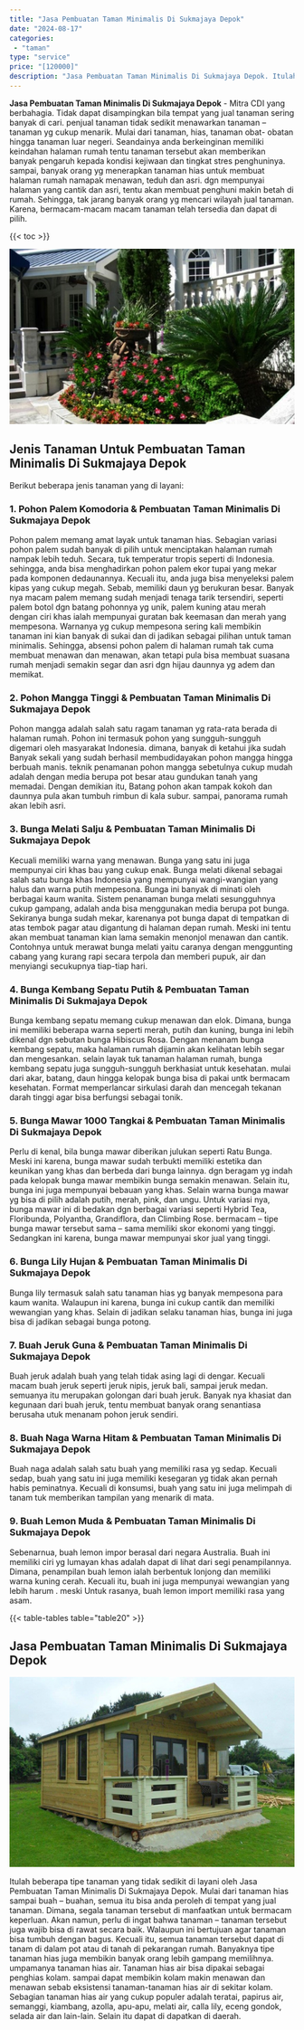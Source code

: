 ```yaml
---
title: "Jasa Pembuatan Taman Minimalis Di Sukmajaya Depok"
date: "2024-08-17"
categories:
 - "taman"
type: "service"
price: "[120000]"
description: "Jasa Pembuatan Taman Minimalis Di Sukmajaya Depok. Itulah beberapa tipe tanaman yang tidak sedikit di layani oleh Jasa Pembuatan Taman Minimalis Di Sukmajaya D..."
---
```


**Jasa Pembuatan Taman Minimalis Di Sukmajaya Depok** - Mitra CDI yang berbahagia. Tidak dapat disampingkan bila tempat yang jual tanaman sering banyak di cari. penjual tanaman tidak sedikit menawarkan tanaman – tanaman yg cukup menarik. Mulai dari tanaman, hias, tanaman obat- obatan hingga tanaman luar negeri. Seandainya anda berkeinginan memiliki keindahan halaman rumah tentu tanaman tersebut akan memberikan banyak pengaruh kepada kondisi kejiwaan dan tingkat stres penghuninya. sampai, banyak orang yg menerapkan tanaman hias untuk membuat halaman rumah namapak menawan, teduh dan asri. dgn mempunyai halaman yang cantik dan asri, tentu akan membuat penghuni makin betah di rumah. Sehingga, tak jarang banyak orang yg mencari wilayah jual tanaman. Karena, bermacam-macam macam tanaman telah tersedia dan dapat di pilih.

{{< toc >}}

![Jasa Pembuatan Taman Minimalis Di Sukmajaya Depok](/images/taman/taman650x400-1.jpg)

## Jenis Tanaman Untuk Pembuatan Taman Minimalis Di Sukmajaya Depok

Berikut beberapa jenis tanaman yang di layani:

### 1\. Pohon Palem Komodoria & Pembuatan Taman Minimalis Di Sukmajaya Depok

Pohon palem memang amat layak untuk tanaman hias. Sebagian variasi pohon palem sudah banyak di pilih untuk menciptakan halaman rumah nampak lebih teduh. Secara, tuk temperatur tropis seperti di Indonesia. sehingga, anda bisa menghadirkan pohon palem ekor tupai yang mekar pada komponen dedaunannya. Kecuali itu, anda juga bisa menyeleksi palem kipas yang cukup megah. Sebab, memiliki daun yg berukuran besar. Banyak nya macam palem memang sudah menjadi tenaga tarik tersendiri, seperti palem botol dgn batang pohonnya yg unik, palem kuning atau merah dengan ciri khas ialah mempunyai guratan bak keemasan dan merah yang mempesona. Warnanya yg cukup mempesona sering kali membikin tanaman ini kian banyak di sukai dan di jadikan sebagai pilihan untuk taman minimalis. Sehingga, absensi pohon palem di halaman rumah tak cuma membuat menawan dan menawan, akan tetapi pula bisa membuat suasana rumah menjadi semakin segar dan asri dgn hijau daunnya yg adem dan memikat.

### 2\. Pohon Mangga Tinggi & Pembuatan Taman Minimalis Di Sukmajaya Depok

Pohon mangga adalah salah satu ragam tanaman yg rata-rata berada di halaman rumah. Pohon ini termasuk pohon yang sungguh-sungguh digemari oleh masyarakat Indonesia. dimana, banyak di ketahui jika sudah Banyak sekali yang sudah berhasil membudidayakan pohon mangga hingga berbuah manis. teknik penamanan pohon mangga sebetulnya cukup mudah adalah dengan media berupa pot besar atau gundukan tanah yang memadai. Dengan demikian itu, Batang pohon akan tampak kokoh dan daunnya pula akan tumbuh rimbun di kala subur. sampai, panorama rumah akan lebih asri.

### 3\. Bunga Melati Salju & Pembuatan Taman Minimalis Di Sukmajaya Depok

Kecuali memiliki warna yang menawan. Bunga yang satu ini juga mempunyai ciri khas bau yang cukup enak. Bunga melati dikenal sebagai salah satu bunga khas Indonesia yang mempunyai wangi-wangian yang halus dan warna putih mempesona. Bunga ini banyak di minati oleh berbagai kaum wanita. Sistem penanaman bunga melati sesungguhnya cukup gampang, adalah anda bisa menggunakan media berupa pot bunga. Sekiranya bunga sudah mekar, karenanya pot bunga dapat di tempatkan di atas tembok pagar atau digantung di halaman depan rumah. Meski ini tentu akan membuat tanaman kian lama semakin menonjol menawan dan cantik. Contohnya untuk merawat bunga melati yaitu caranya dengan menggunting cabang yang kurang rapi secara terpola dan memberi pupuk, air dan menyiangi secukupnya tiap-tiap hari.

### 4\. Bunga Kembang Sepatu Putih & Pembuatan Taman Minimalis Di Sukmajaya Depok

Bunga kembang sepatu memang cukup menawan dan elok. Dimana, bunga ini memiliki beberapa warna seperti merah, putih dan kuning, bunga ini lebih dikenal dgn sebutan bunga Hibiscus Rosa. Dengan menanam bunga kembang sepatu, maka halaman rumah dijamin akan kelihatan lebih segar dan mengesankan. selain layak tuk tanaman halaman rumah, bunga kembang sepatu juga sungguh-sungguh berkhasiat untuk kesehatan. mulai dari akar, batang, daun hingga kelopak bunga bisa di pakai untk bermacam kesehatan. Format memperlancar sirkulasi darah dan mencegah tekanan darah tinggi agar bisa berfungsi sebagai tonik.

### 5\. Bunga Mawar 1000 Tangkai & Pembuatan Taman Minimalis Di Sukmajaya Depok

Perlu di kenal, bila bunga mawar diberikan julukan seperti Ratu Bunga. Meski ini karena, bunga mawar sudah terbukti memiliki estetika dan keunikan yang khas dan berbeda dari bunga lainnya. dgn beragam yg indah pada kelopak bunga mawar membikin bunga semakin menawan. Selain itu, bunga ini juga mempunyai bebauan yang khas. Selain warna bunga mawar yg bisa di pilih adalah putih, merah, pink, dan ungu. Untuk variasi nya, bunga mawar ini di bedakan dgn berbagai variasi seperti Hybrid Tea, Floribunda, Polyantha, Grandiflora, dan Climbing Rose. bermacam – tipe bunga mawar tersebut sama – sama memiliki skor ekonomi yang tinggi. Sedangkan ini karena, bunga mawar mempunyai skor jual yang tinggi.

### 6\. Bunga Lily Hujan & Pembuatan Taman Minimalis Di Sukmajaya Depok

Bunga lily termasuk salah satu tanaman hias yg banyak mempesona para kaum wanita. Walaupun ini karena, bunga ini cukup cantik dan memiliki wewangian yang khas. Selain di jadikan selaku tanaman hias, bunga ini juga bisa di jadikan sebagai bunga potong.

### 7\. Buah Jeruk Guna & Pembuatan Taman Minimalis Di Sukmajaya Depok

Buah jeruk adalah buah yang telah tidak asing lagi di dengar. Kecuali macam buah jeruk seperti jeruk nipis, jeruk bali, sampai jeruk medan. semuanya itu merupakan golongan dari buah jeruk. Banyak nya khasiat dan kegunaan dari buah jeruk, tentu membuat banyak orang senantiasa berusaha utuk menanam pohon jeruk sendiri.

### 8\. Buah Naga Warna Hitam & Pembuatan Taman Minimalis Di Sukmajaya Depok

Buah naga adalah salah satu buah yang memiliki rasa yg sedap. Kecuali sedap, buah yang satu ini juga memiliki kesegaran yg tidak akan pernah habis peminatnya. Kecuali di konsumsi, buah yang satu ini juga melimpah di tanam tuk memberikan tampilan yang menarik di mata.

### 9\. Buah Lemon Muda & Pembuatan Taman Minimalis Di Sukmajaya Depok

Sebenarnua, buah lemon impor berasal dari negara Australia. Buah ini memiliki ciri yg lumayan khas adalah dapat di lihat dari segi penampilannya. Dimana, penampilan buah lemon ialah berbentuk lonjong dan memiliki warna kuning cerah. Kecuali itu, buah ini juga mempunyai wewangian yang lebih harum . meski Untuk rasanya, buah lemon import memiliki rasa yang asam.

{{< table-tables table="table20" >}}

## Jasa Pembuatan Taman Minimalis Di Sukmajaya Depok

![Jasa Pembuatan Taman Minimalis Di Sukmajaya Depok](/images/taman/rumah-tahan-gempa.jpg)

Itulah beberapa tipe tanaman yang tidak sedikit di layani oleh Jasa Pembuatan Taman Minimalis Di Sukmajaya Depok. Mulai dari tanaman hias sampai buah – buahan, semua itu bisa anda peroleh di tempat yang jual tanaman. Dimana, segala tanaman tersebut di manfaatkan untuk bermacam keperluan. Akan namun, perlu di ingat bahwa tanaman – tanaman tersebut juga wajib bisa di rawat secara baik. Walaupun ini bertujuan agar tanaman bisa tumbuh dengan bagus. Kecuali itu, semua tanaman tersebut dapat di tanam di dalam pot atau di tanah di pekarangan rumah. Banyaknya tipe tanaman hias juga membikin banyak orang lebih gampang memilihnya. umpamanya tanaman hias air. Tanaman hias air bisa dipakai sebagai penghias kolam. sampai dapat membikin kolam makin menawan dan menawan sebab eksistensi tanaman-tanaman hias air di sekitar kolam. Sebagian tanaman hias air yang cukup populer adalah teratai, papirus air, semanggi, kiambang, azolla, apu-apu, melati air, calla lily, eceng gondok, selada air dan lain-lain. Selain itu dapat di dapatkan di daerah.
